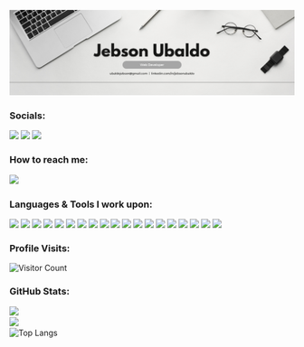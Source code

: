 <!-- Hi there 👋 -->


 <!-- **JebsonUbaldo/JebsonUbaldo** is a ✨ _special_ ✨ repository because its `README.md` (this file) appears on your GitHub profile.

Here are some ideas to get you started:

- 🔭 I’m currently working on ...
- 🌱 I’m currently learning ...
- 👯 I’m looking to collaborate on ...
- 🤔 I’m looking for help with ...
- 💬 Ask me about ...
- 📫 How to reach me: ...
- 😄 Pronouns: ...
- ⚡ Fun fact: ... -->


[![@jebsonubaldo](https://raw.githubusercontent.com/jebsonubaldo/jebsonubaldo/main/banner.png)](https://web.facebook.com/jebsonoreniaubaldo/)

### Socials: 
<a href="https://www.linkedin.com/in/jebsonubaldo/"><img src="https://img.shields.io/badge/jebsonubaldo-%230077B5.svg?&style=for-the-badge&logo=linkedin&logoColor=white"></a> 
<a href="https://web.facebook.com/jebsonoreniaubaldo/"><img src="https://img.shields.io/badge/jebsonubaldo-1877F2?style=for-the-badge&logo=facebook&logoColor=white"></a>
<a href="https://www.instagram.com/jebson_ubaldo/"><img src="https://img.shields.io/badge/jebsonubaldo-%23E4405F.svg?&style=for-the-badge&logo=instagram&logoColor=white"></a> <br>

### How to reach me: 
<a href="mailto: ubaldojebson@gmail.com">
<img src="https://img.shields.io/badge/-ubaldojebson%40gmail.com-7B83EB?&style=for-the-badge&logo=Microsoft-outlook&logoColor=white" ></a>

### Languages & Tools I work upon:
<img src="https://img.shields.io/badge/html5-%23E34F26.svg?style=for-the-badge&logo=html5&logoColor=white"> <img src="https://img.shields.io/badge/css3-%231572B6.svg?style=for-the-badge&logo=css3&logoColor=white"> <img src="https://img.shields.io/badge/javascript%20-%23323330.svg?&style=for-the-badge&logo=javascript&logoColor=%23F7DF1E"> <img src="https://img.shields.io/badge/bootstrap-%23563D7C.svg?style=for-the-badge&logo=bootstrap&logoColor=white"> <img src="https://img.shields.io/badge/tailwind%20css%20-%2338B2AC.svg?&style=for-the-badge&logo=tailwind-css&logoColor=white"> <img src="https://img.shields.io/badge/php-%23777BB4.svg?style=for-the-badge&logo=php&logoColor=white"> <img src="https://img.shields.io/badge/laravel-%23FF2D20.svg?style=for-the-badge&logo=laravel&logoColor=white"> <img src="https://img.shields.io/badge/node.js%20-%23008CC1.svg?&style=for-the-badge&logo=node.js&logoColor=white"> <img src="https://img.shields.io/badge/mongodb%20-%2347A248svg?&style=for-the-badge&logo=mongodb&logoColor=white"> <img src="https://img.shields.io/badge/mysql-%2300f.svg?style=for-the-badge&logo=mysql&logoColor=white"> <img src="https://img.shields.io/badge/apache-%23D42029.svg?style=for-the-badge&logo=apache&logoColor=white"> <img src="https://img.shields.io/badge/MariaDB-003545?style=for-the-badge&logo=mariadb&logoColor=white"> <img src="https://img.shields.io/badge/Python-%231572B6.svg?style=for-the-badge&logo=python&logoColor=white"> <img src="https://img.shields.io/badge/git%20-%23F05032.svg?&style=for-the-badge&logo=git&logoColor=white"/> <img src="http://img.shields.io/badge/-VS%20Code-000000?style=for-the-badge&logo=Visual-studio-code&logoColor=blue"> <img src="https://img.shields.io/badge/Wordpress-%230077B5.svg?style=for-the-badge&logo=Wordpress&logoColor=white"> <img src="https://img.shields.io/badge/Canva-%2300C4CC.svg?style=for-the-badge&logo=Canva&logoColor=white"> <img src="https://img.shields.io/badge/figma-%23F24E1E.svg?style=for-the-badge&logo=figma&logoColor=white"> <img src="https://img.shields.io/badge/Dribbble-EA4C89?style=for-the-badge&logo=dribbble&logoColor=white">

### Profile Visits:
![Visitor Count](https://profile-counter.glitch.me/{jebsonubaldo}/count.svg)

### GitHub Stats:
<!--![](https://github-readme-stats.vercel.app/api?username=jebsonubaldo&theme=tokyonight&hide_border=false&include_all_commits=true&count_private=true)<br/>-->
![](https://github-readme-stats-git-masterrstaa-rickstaa.vercel.app/api?username=adityaseth777&&show_icons=true&theme=tokyonight)<br/>
![](https://github-readme-streak-stats.herokuapp.com/?user=jebsonubaldo&theme=tokyonight&hide_border=false)<br/>
![Top Langs](https://github-readme-stats.vercel.app/api/top-langs/?username=jebsonubaldo&hide_progress=true&theme=tokyonight)
<!--![](https://github-readme-stats.vercel.app/api/top-langs/?username=jebsonubaldo&theme=tokyonight&hide_border=false&include_all_commits=true&count_private=true&layout=compact)-->
